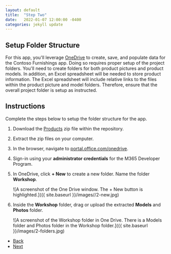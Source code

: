 ```yaml
---
layout: default
title:  "Step Two"
date:   2022-01-07 12:00:00 -0400
categories: jekyll update
---
```

## Setup Folder Structure

For this app, you'll leverage [OneDrive](https://onedrive.live.com/) to create, save, and populate data for the Contoso Furnishings app. Doing so requires proper setup of the project folders. You'll need to create folders for both product pictures and product models. In addition, an Excel spreadsheet will be needed to store product information. The Excel spreadsheet will include relative links to the files within the product picture and model folders. Therefore, ensure that the overall project folder is setup as instructed.

## Instructions

Complete the steps below to setup the folder structure for the app.

1. Download the <a href="https://github.com/aprilspeight/workshop-mr-powerapps/blob/gh-pages/Products.zip">Products</a> zip file within the repository.
1. Extract the zip files on your computer.
1. In the browser, navigate to <a href="https://portal.office.com">portal.office.com/onedrive</a>.
1. Sign-in using your **administrator credentials** for the M365 Developer Program.
1. In OneDrive, click **+ New** to create a new folder. Name the folder **Workshop**.

    ![A screenshot of the One Drive window. The + New button is highlighted.]({{ site.baseurl }}/images//2-new.jpg)
1. Inside the **Workshop** folder, drag or upload the extracted **Models** and **Photos** folder.

    ![A screenshot of the Workshop folder in One Drive. There is a Models folder and Photos folder in the Workshop folder.]({{ site.baseurl }}/images/2-folders.jpg)

<ul class="actions">
<li><a href="https://aprilspeight.github.io/workshop-mr-powerapps/jekyll/update/2022/01/08/step-one.html" class="button special">Back</a></li>
<li><a href="https://aprilspeight.github.io/workshop-mr-powerapps/jekyll/update/2022/01/06/step-three.html">Next</a></li>
</ul>